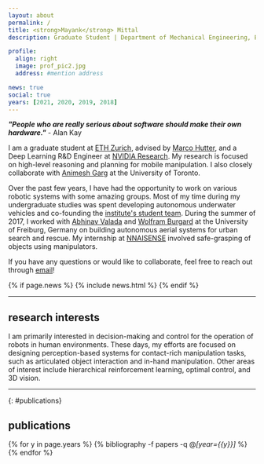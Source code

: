 ```yaml
---
layout: about
permalink: /
title: <strong>Mayank</strong> Mittal
description: Graduate Student | Department of Mechanical Engineering, ETH Zurich

profile:
  align: right
  image: prof_pic2.jpg
  address: #mention address

news: true
social: true
years: [2021, 2020, 2019, 2018]
---
```


___"People who are really serious about software should make their own hardware."___ - Alan Kay

I am a graduate student at [ETH Zurich](https://ethz.ch/en.html), advised by [Marco Hutter](http://www.rsl.ethz.ch/the-lab/people/person-detail.html?persid=121911), and a Deep Learning R&D Engineer at [NVIDIA Research](https://www.nvidia.com/en-us/research/).
My research is focused on high-level reasoning and planning for mobile manipulation.
I also closely collaborate with [Animesh Garg](https://animesh.garg.tech/) at the University of Toronto.

Over the past few years, I have had the opportunity to work on various robotic systems with some amazing groups.
Most of my time during my undergraduate studies was spent developing autonomous underwater vehicles and co-founding the [institute's student team](http://auv-iitk.github.io/).
During the summer of 2017, I worked with [Abhinav Valada](http://www2.informatik.uni-freiburg.de/~valada/) and [Wolfram Burgard](http://www2.informatik.uni-freiburg.de/~burgard/) at the University of Freiburg, Germany on building autonomous aerial systems for urban search and rescue.
My internship at [NNAISENSE](https://nnaisense.com/) involved safe-grasping of objects using manipulators.

If you have any questions or would like to collaborate, feel free to reach out through
[email](mailto:mittalma@ethz.ch)!

<!-- For available student projects with me at RSL, please check [here](https://rsl.ethz.ch/education-students.html). -->

<div class="post">

  {% if page.news %}
    {% include news.html %}
  {% endif %}

</div>

---

## __research interests__

I am primarily interested in decision-making and control for the operation of robots in human environments.
These days, my efforts are focused on designing perception-based systems for contact-rich manipulation tasks, such as articulated object interaction and in-hand manipulation.
Other areas of interest include hierarchical reinforcement learning, optimal control, and 3D vision.

---

{: #publications}
## __publications__

{% for y in page.years %}
  {% bibliography -f papers -q @*[year={{y}}]* %}
{% endfor %}

